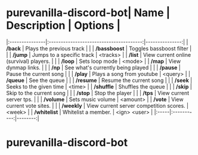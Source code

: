 # purevanilla-discord-bot|      Name      |               Description               |    Options     |
|:---------------|:---------------------------------------:|---------------:|
|   **/back**    |        Plays the previous track         |                |
| **/bassboost** |        Toggles bassboost filter         |                |
|   **/jump**    |        Jumps to a specific track        |   \<tracks>    |
|   **/list**    | View current online (survival) players. |                |
|   **/loop**    |             Sets loop mode              |    \<mode>     |
|    **/map**    |           View dynmap links.            |                |
|    **/np**     |    See what's currently being played    |                |
|   **/pause**   |         Pause the current song          |                |
|   **/play**    |        Plays a song from youtube        |    \<query>    |
|   **/queue**   |              See the queue              |                |
|  **/resume**   |         Resume the current song         |                |
|   **/seek**    |         Seeks to the given time         |    \<time>     |
|  **/shuffle**  |           Shuffles the queue            |                |
|   **/skip**    |        Skip to the current song         |                |
|   **/stop**    |             Stop the player             |                |
|    **/tps**    |        View current server tps.         |                |
|  **/volume**   |            Sets music volume            |   \<amount>    |
|   **/vote**    |        View current vote sites.         |                |
|  **/weekly**   | View current server competition scores. |    \<week>     |
| **/whitelist** |           Whitelist a member.           | \<ign> \<user> |
|:-----|:-----------:|--------:|
# purevanilla-discord-bot
